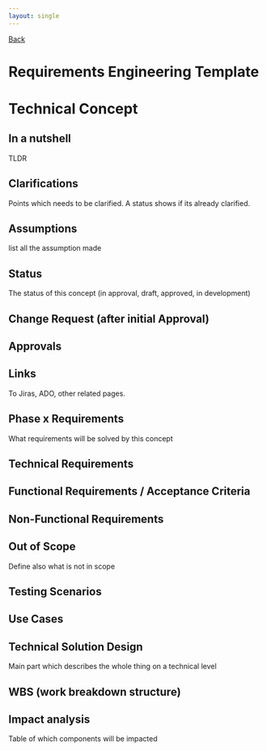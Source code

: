 ```yaml
---
layout: single
---
```


[Back](index.md)
# Requirements Engineering Template

# Technical Concept
## In a nutshell
TLDR
## Clarifications
Points which needs to be clarified. A status shows if its already clarified.
## Assumptions
list all the assumption made
## Status
The status of this concept (in approval, draft, approved, in development)
## Change Request (after initial Approval)
## Approvals
## Links
To Jiras, ADO, other related pages.
## Phase x Requirements
What requirements will be solved by this concept
## Technical Requirements
## Functional Requirements / Acceptance Criteria
## Non-Functional Requirements
## Out of Scope
Define also what is not in scope
## Testing Scenarios
## Use Cases
## Technical Solution Design
Main part which describes the whole thing on a technical level
## WBS (work breakdown structure)
## Impact analysis
Table of which components will be impacted 
